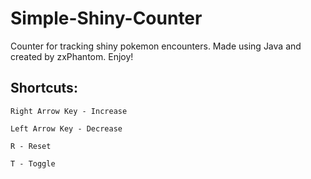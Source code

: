 # Simple-Shiny-Counter
Counter for tracking shiny pokemon encounters.  Made using Java and created by zxPhantom.  Enjoy!

## Shortcuts:
```
Right Arrow Key - Increase

Left Arrow Key - Decrease

R - Reset

T - Toggle
```
